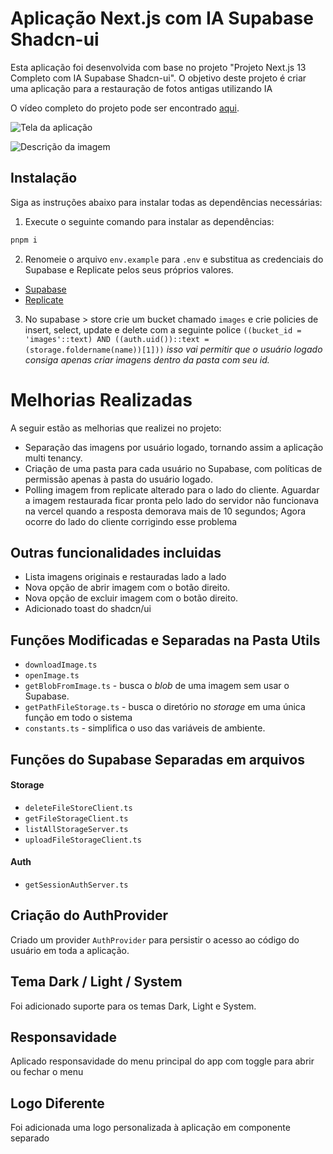 # Aplicação Next.js com IA Supabase Shadcn-ui

Esta aplicação foi desenvolvida com base no projeto "Projeto Next.js 13 Completo com IA Supabase Shadcn-ui". 
O objetivo deste projeto é criar uma aplicação para a restauração de fotos antigas utilizando IA

O vídeo completo do projeto pode ser encontrado [aqui](https://www.youtube.com/watch?v=KHKpKR1NuaU&t=2s&ab_channel=DeveloperDeck101).



![Tela da aplicação]([https://github.com/devmaicon85/restore-image-ia/tree/main/public/image-app.png]())

![Descrição da imagem](url_da_imagem)

## Instalação

Siga as instruções abaixo para instalar todas as dependências necessárias:

1. Execute o seguinte comando para instalar as dependências:

```bash
pnpm i
```

2. Renomeie o arquivo `env.example` para `.env` e substitua as credenciais do Supabase e Replicate pelos seus próprios valores.

- [Supabase](https://supabase.com/)
- [Replicate](https://replicate.com/)

3. No supabase > store crie um bucket chamado `images` e crie policies de insert, select, update e delete com a seguinte police
   `((bucket_id = 'images'::text) AND ((auth.uid())::text = (storage.foldername(name))[1]))`
   _isso vai permitir que o usuário logado consiga apenas criar imagens dentro da pasta com seu id._

# Melhorias Realizadas

A seguir estão as melhorias que realizei no projeto:

- Separação das imagens por usuário logado, tornando assim a aplicação multi tenancy.
- Criação de uma pasta para cada usuário no Supabase, com políticas de permissão apenas à pasta do usuário logado.
- Polling imagem from replicate alterado para o lado do cliente. Aguardar a imagem restaurada ficar pronta pelo lado do servidor não funcionava na vercel quando a resposta demorava mais de 10 segundos; Agora ocorre do lado do cliente corrigindo esse problema


## Outras funcionalidades incluidas
- Lista imagens originais e restauradas lado a lado
- Nova opção de abrir imagem com o botão direito.
- Nova opção de excluir imagem com o botão direito.
- Adicionado toast do shadcn/ui


## Funções Modificadas e Separadas na Pasta Utils

- `downloadImage.ts`
- `openImage.ts`
- `getBlobFromImage.ts` - busca o *blob* de uma imagem sem usar o Supabase.
- `getPathFileStorage.ts` - busca o diretório no *storage* em uma única função em todo o sistema
- `constants.ts` - simplifica o uso das variáveis de ambiente.

## Funções do Supabase Separadas em arquivos

#### Storage

- `deleteFileStoreClient.ts`
- `getFileStorageClient.ts`
- `listAllStorageServer.ts`
- `uploadFileStorageClient.ts`

#### Auth

- `getSessionAuthServer.ts`

## Criação do AuthProvider

Criado um provider `AuthProvider` para persistir o acesso ao código do usuário em toda a aplicação.

## Tema Dark / Light / System

Foi adicionado suporte para os temas Dark, Light e System.


## Responsavidade

Aplicado responsavidade do menu principal do app com toggle para abrir ou fechar o menu

## Logo Diferente

Foi adicionada uma logo personalizada à aplicação em componente separado

